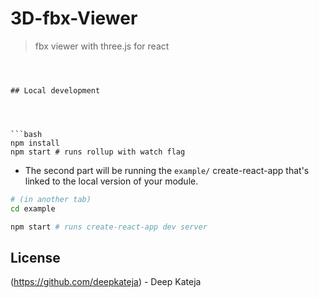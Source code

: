 # 3D-fbx-Viewer

> fbx viewer with three.js for react





```



## Local development




```bash
npm install
npm start # runs rollup with watch flag
```
- The second part will be running the `example/` create-react-app that's linked to the local version of your module.

```bash
# (in another tab)
cd example

npm start # runs create-react-app dev server
```


## License

(https://github.com/deepkateja) - Deep Kateja



